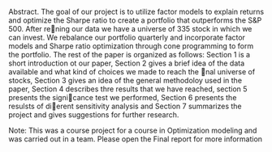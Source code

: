 Abstract. The goal of our project is to utilize factor models to explain returns and optimize the Sharpe
ratio to create a portfolio that outperforms the S&P 500. After rening our data we have a universe of
335 stock in which we can invest. We rebalance our portfolio quarterly and incorporate factor models
and Sharpe ratio optimization through cone programming to form the portfolio. The rest of the paper
is organized as follows: Section 1 is a short introduction ot our paper, Section 2 gives a brief idea of
the data available and what kind of choices we made to reach the nal universe of stocks, Section 3
gives an idea of the general methodoloy used in the paper, Section 4 describes thre results that we have
reached, section 5 presents the signicance test we performed, Section 6 presents the resulsts of dierent
sensitivity analysis and Section 7 summarizes the project and gives suggestions for further research.

Note: This was a course project for a course in Optimization modeling and was carried out in a team. Please open the Final report for more information
